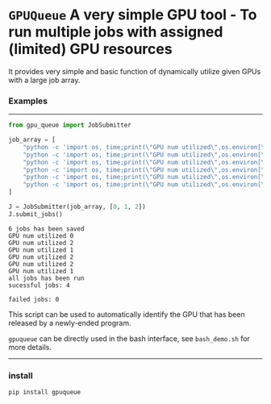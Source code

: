 # `GPUQueue` A very simple GPU tool - To run multiple jobs with assigned (limited) GPU resources

It provides very simple and basic function of dynamically utilize given GPUs with a large job array.

### Examples

---
``` python
from gpu_queue import JobSubmitter

job_array = [
    "python -c 'import os, time;print(\"GPU num utilized\",os.environ[\"CUDA_VISIBLE_DEVICES\"]);time.sleep(3)'",
    "python -c 'import os, time;print(\"GPU num utilized\",os.environ[\"CUDA_VISIBLE_DEVICES\"]);time.sleep(2)'",
    "python -c 'import os, time;print(\"GPU num utilized\",os.environ[\"CUDA_VISIBLE_DEVICES\"]);time.sleep(0.5)'",
    "python -c 'import os, time;print(\"GPU num utilized\",os.environ[\"CUDA_VISIBLE_DEVICES\"]);time.sleep(0.5)'",
    "python -c 'import os, time;print(\"GPU num utilized\",os.environ[\"CUDA_VISIBLE_DEVICES\"]);time.sleep(3)'",
    "python -c 'import os, time;print(\"GPU num utilized\",os.environ[\"CUDA_VISIBLE_DEVICES\"]);time.sleep(1)'",
]

J = JobSubmitter(job_array, [0, 1, 2])
J.submit_jobs()
```

```
6 jobs has been saved
GPU num utilized 0
GPU num utilized 2
GPU num utilized 1
GPU num utilized 2
GPU num utilized 2
GPU num utilized 1
all jobs has been run
sucessful jobs: 4

failed jobs: 0
```





This script can be used to automatically identify the GPU that has been released by a newly-ended program.

`gpuqueue` can be directly used in the bash interface, see `bash_demo.sh` for more details.

---
### install 
```bash
pip install gpuqueue
```


